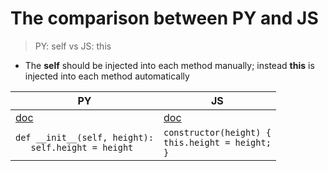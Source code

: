 # The comparison between PY and JS
> PY: self vs JS: this
- The **self** should be injected into each method manually; instead **this** is injected into each method automatically

| PY | JS 
|---|---
| [doc](https://docs.python.org/3/tutorial/classes.html) | [doc](https://developer.mozilla.org/en-US/docs/Web/JavaScript/Reference/Classes)
| ```def __init__(self, height):```<br>```   self.height = height``` |  ```constructor(height) {``` <br> ```this.height = height;``` <br> ```}```
